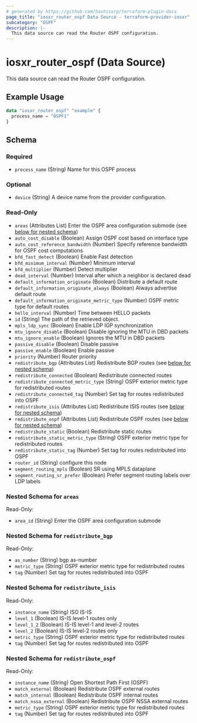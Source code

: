```yaml
---
# generated by https://github.com/hashicorp/terraform-plugin-docs
page_title: "iosxr_router_ospf Data Source - terraform-provider-iosxr"
subcategory: "OSPF"
description: |-
  This data source can read the Router OSPF configuration.
---
```


# iosxr_router_ospf (Data Source)

This data source can read the Router OSPF configuration.

## Example Usage

```terraform
data "iosxr_router_ospf" "example" {
  process_name = "OSPF1"
}
```

<!-- schema generated by tfplugindocs -->
## Schema

### Required

- `process_name` (String) Name for this OSPF process

### Optional

- `device` (String) A device name from the provider configuration.

### Read-Only

- `areas` (Attributes List) Enter the OSPF area configuration submode (see [below for nested schema](#nestedatt--areas))
- `auto_cost_disable` (Boolean) Assign OSPF cost based on interface type
- `auto_cost_reference_bandwidth` (Number) Specify reference bandwidth for OSPF cost computations
- `bfd_fast_detect` (Boolean) Enable Fast detection
- `bfd_minimum_interval` (Number) Minimum interval
- `bfd_multiplier` (Number) Detect multiplier
- `dead_interval` (Number) Interval after which a neighbor is declared dead
- `default_information_originate` (Boolean) Distribute a default route
- `default_information_originate_always` (Boolean) Always advertise default route
- `default_information_originate_metric_type` (Number) OSPF metric type for default routes
- `hello_interval` (Number) Time between HELLO packets
- `id` (String) The path of the retrieved object.
- `mpls_ldp_sync` (Boolean) Enable LDP IGP synchronization
- `mtu_ignore_disable` (Boolean) Disable ignoring the MTU in DBD packets
- `mtu_ignore_enable` (Boolean) Ignores the MTU in DBD packets
- `passive_disable` (Boolean) Disable passive
- `passive_enable` (Boolean) Enable passive
- `priority` (Number) Router priority
- `redistribute_bgp` (Attributes List) Redistribute BGP routes (see [below for nested schema](#nestedatt--redistribute_bgp))
- `redistribute_connected` (Boolean) Redistribute connected routes
- `redistribute_connected_metric_type` (String) OSPF exterior metric type for redistributed routes
- `redistribute_connected_tag` (Number) Set tag for routes redistributed into OSPF
- `redistribute_isis` (Attributes List) Redistribute ISIS routes (see [below for nested schema](#nestedatt--redistribute_isis))
- `redistribute_ospf` (Attributes List) Redistribute OSPF routes (see [below for nested schema](#nestedatt--redistribute_ospf))
- `redistribute_static` (Boolean) Redistribute static routes
- `redistribute_static_metric_type` (String) OSPF exterior metric type for redistributed routes
- `redistribute_static_tag` (Number) Set tag for routes redistributed into OSPF
- `router_id` (String) configure this node
- `segment_routing_mpls` (Boolean) SR using MPLS dataplane
- `segment_routing_sr_prefer` (Boolean) Prefer segment routing labels over LDP labels

<a id="nestedatt--areas"></a>
### Nested Schema for `areas`

Read-Only:

- `area_id` (String) Enter the OSPF area configuration submode


<a id="nestedatt--redistribute_bgp"></a>
### Nested Schema for `redistribute_bgp`

Read-Only:

- `as_number` (String) bgp as-number
- `metric_type` (String) OSPF exterior metric type for redistributed routes
- `tag` (Number) Set tag for routes redistributed into OSPF


<a id="nestedatt--redistribute_isis"></a>
### Nested Schema for `redistribute_isis`

Read-Only:

- `instance_name` (String) ISO IS-IS
- `level_1` (Boolean) IS-IS level-1 routes only
- `level_1_2` (Boolean) IS-IS level-1 and level-2 routes
- `level_2` (Boolean) IS-IS level-2 routes only
- `metric_type` (String) OSPF exterior metric type for redistributed routes
- `tag` (Number) Set tag for routes redistributed into OSPF


<a id="nestedatt--redistribute_ospf"></a>
### Nested Schema for `redistribute_ospf`

Read-Only:

- `instance_name` (String) Open Shortest Path First (OSPF)
- `match_external` (Boolean) Redistribute OSPF external routes
- `match_internal` (Boolean) Redistribute OSPF internal routes
- `match_nssa_external` (Boolean) Redistribute OSPF NSSA external routes
- `metric_type` (String) OSPF exterior metric type for redistributed routes
- `tag` (Number) Set tag for routes redistributed into OSPF
